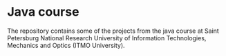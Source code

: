 # Java course
The repository contains some of the projects from the java course at Saint Petersburg National Research University of Information Technologies, Mechanics and Optics (ITMO University).
